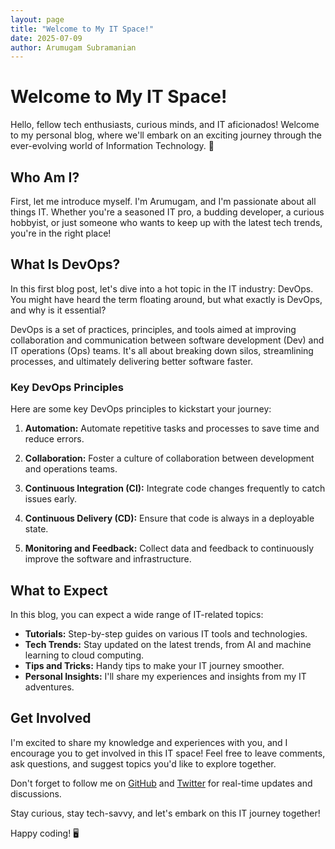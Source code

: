 ```yaml
---
layout: page
title: "Welcome to My IT Space!"
date: 2025-07-09
author: Arumugam Subramanian
---
```


# Welcome to My IT Space!

Hello, fellow tech enthusiasts, curious minds, and IT aficionados! Welcome to my personal blog, where we'll embark on an exciting journey through the ever-evolving world of Information Technology. 🚀

## Who Am I?

First, let me introduce myself. I'm Arumugam, and I'm passionate about all things IT. Whether you're a seasoned IT pro, a budding developer, a curious hobbyist, or just someone who wants to keep up with the latest tech trends, you're in the right place!


## What Is DevOps?

In this first blog post, let's dive into a hot topic in the IT industry: DevOps. You might have heard the term floating around, but what exactly is DevOps, and why is it essential?

DevOps is a set of practices, principles, and tools aimed at improving collaboration and communication between software development (Dev) and IT operations (Ops) teams. It's all about breaking down silos, streamlining processes, and ultimately delivering better software faster.

### Key DevOps Principles

Here are some key DevOps principles to kickstart your journey:

1. **Automation:** Automate repetitive tasks and processes to save time and reduce errors.

2. **Collaboration:** Foster a culture of collaboration between development and operations teams.

3. **Continuous Integration (CI):** Integrate code changes frequently to catch issues early.

4. **Continuous Delivery (CD):** Ensure that code is always in a deployable state.

5. **Monitoring and Feedback:** Collect data and feedback to continuously improve the software and infrastructure.

## What to Expect

In this blog, you can expect a wide range of IT-related topics:

- **Tutorials:** Step-by-step guides on various IT tools and technologies.
- **Tech Trends:** Stay updated on the latest trends, from AI and machine learning to cloud computing.
- **Tips and Tricks:** Handy tips to make your IT journey smoother.
- **Personal Insights:** I'll share my experiences and insights from my IT adventures.

## Get Involved

I'm excited to share my knowledge and experiences with you, and I encourage you to get involved in this IT space! Feel free to leave comments, ask questions, and suggest topics you'd like to explore together.

Don't forget to follow me on [GitHub](https://github.com/arumugamsubramanian) and [Twitter](https://twitter.com/Arumugam_S) for real-time updates and discussions.

Stay curious, stay tech-savvy, and let's embark on this IT journey together!

Happy coding! 🖥️

